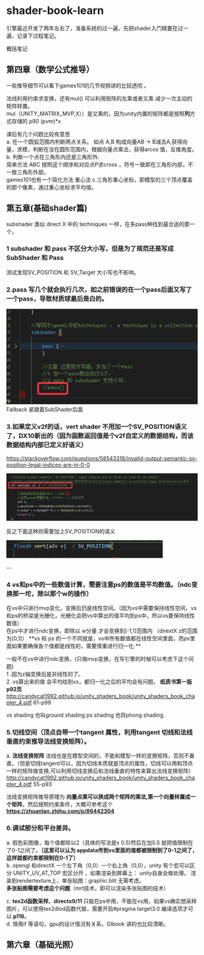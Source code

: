 # shader-book-learn
引擎最近开发了两年左右了，准备系统的过一遍，先把shader入门精要在过一遍，记录下过程笔记。


概括笔记  
##  第四章（数学公式推导）
一些推导细节可以看下games101的几节视频讲的比较透彻 。 

法线利用约束求变换，还有mul() 可以利用矩阵的左乘或者又乘 减少一次主动的矩阵转置。  
mul（UNITY_MATRIX_MVP,X））是又乘的，因为unity内置的矩阵都是按照**列**方式存储的 p90 (p*v*m)*x  
  

课后有几个问题比较有意思  
 a. 在一个圆弧范围内判断两点关系。  如点 A,B 构成向量AB -> B减去A,获得向量，求模，判断在没在圆形范围内，根据向量点乘法，获得arcos 值，反推角度。   
 b. 判断一个点在三角形内还是三角形外:    
     简单方法 ABC 按照这个顺序和对应点P求cross ，符号一致即在三角形内部，不一致三角形外部。  
     games101也有一个简化方法 重心法
c.三角形重心坐标，即模型的三个顶点覆盖的那个像素，通过重心坐标求平均值。    
 
 
## 第五章(基础shader篇)
subshader 类似 direct X 中的 techniques 一样，在多pass种找到最合适的那一个。  
### 1 subshader 和 pass 不区分大小写，但是为了规范还是写成SubShader 和 Pass  
测试发现SV_POSITION 和 SV_Target 大小写也不影响。  
### 2.pass 写几个就会执行几次，如之前错误的在一个pass后面又写了一个pass，导致材质球最后是白的。

![alt text](https://github.com/AvatarGuo/shader-book-learn/blob/main/pictures/chapter5-1.png)
 Fallback 紧跟着SubShader后面    


### 3.如果定义v2f的话，vert shader 不用加一个SV_POSITION语义了，DX10新出的（因为函数返回值是个v2f自定义的数据结构，而该数据结构内部已定义好语义）

https://stackoverflow.com/questions/58543318/invalid-output-semantic-sv-position-legal-indices-are-in-0-0

![alt text](https://github.com/AvatarGuo/shader-book-learn/blob/main/pictures/chapter5-3.png)

反之下面这种则需要加上SV_POSITION的语义  

![alt text](https://github.com/AvatarGuo/shader-book-learn/blob/main/pictures/chapter5-3-2.png)


--

### 4 vs和ps中的一些数值计算，需要注意ps的数值是平均数值。（ndc变换那一坨，除以那个w的操作）  
在vs中只进行mvp变化，变换后仍是线性空间。（因为vs中需要保持线性空间，vs和ps的桥梁是光栅化，光栅化会把vs中算出的值平均到ps中，所以vs要保持线性数值）  
在ps中才进行ndc变换，即除以 w分量  才会变换到[-1,1]范围内 （dirextX z的范围为[0,1]）
**vs 和 ps 的一个不同就是，vs中所有数值都在线性空间里面，而ps里面如果要确保各个值都是线性的，需要慎重进行归一化  **  

一般不在vs中进行ndc变换，(只做mvp变换，在写引擎的时候可以考虑下这个问题)  
1 .因为z轴变换后是非线性的了。  
2 .vs算出来的值 会平均给到vs，都归一化之后的平均会有问题。 
 **纸质书第一版p92页**  http://candycat1992.github.io/unity_shaders_book/unity_shaders_book_chapter_4.pdf 61-p99

vs shading 也叫ground shading 
ps shading 也将phong shading. 

### 5.切线空间（顶点自带一个tangent 属性，利用tangent 切线和法线垂直约束推导法线变换矩阵）。  
a. **法线变换矩阵** 法线也是在模型空间的，不能和模型一样的变换矩阵，否则不垂直。（但是切线tangent可以，因为切线本质就是顶点的属性，切线可以用和顶点一样的矩阵做变换,可以利用切线变换后和法线垂直的特性来算出法线变换矩阵）   
http://candycat1992.github.io/unity_shaders_book/unity_shaders_book_chapter_4.pdf  55-p93

法线变换矩阵推导原理为 **向量点乘可以换成两个矩阵的乘法,第一个向量转置成一个矩阵**，然后按照约束条件，大概可参考这个 **https://zhuanlan.zhihu.com/p/86442304**


### 6.调试部分和平台差异。
a. 假色彩图像，每个值都除以2（具体的写法是x 0.5)然后在加0.5 就把值限制在了0-1之间了。**（这里可以认为 appdata传到vs里面的值都被限制到了0-1之间了，这样就都约束都限制在0-1了）**  
b. opengl 和directX 一个左下角（0,0）一个右上角（0,0），unity 有个宏可以区分 UNITY_UV_AT_TOP 宏区分开 ，如果渲染到屏幕上： unity自身会做处理。
渲染到rendertexture上，单张贴图：graphic.blit 无需考虑。   
**多张贴图需要考虑这个问题**（mrt技术，即可以渲染多张贴图的技术）   

c. **tex2d函数采样**。**directx9/11** 只能在ps中用，不能在vs用，如果vs确实想采样图片，可以使用tex2dlod函数代替，需要开启#pragma target3.0 编译选项才可以  **p116**。  
d. 慎用if 等语句，gpu的设计情况有关系，GIbook 讲的也比较清晰。

## 第六章（基础光照）
